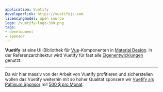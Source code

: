 ```yaml
---
application: Vuetify
developerlink: https://vuetifyjs.com
licensingmodel: open source
logo: /vuetify-logo-300.png
tags:
- development
- sponsor
---
```

__Vuetify__ ist eine UI-Bibliothek für [Vue](./vue.js.md)-Komponenten in [Material Design](https://m3.material.io).
In der Referenzarchitektur wird Vuetify für fast alle [Eigenentwicklungen](../publish) genutzt.

---

Da wir hier massiv von der Arbeit von Vuetify profitieren und sicherstellen wollen das Vuetify weiterhin mit so hoher Qualität 
sponsern wir [Vuetify als Paltinum Sponsor](https://vuetifyjs.com/en/introduction/sponsors-and-backers/#platinum) mit [500 $ pro Monat](https://www.muenchen-transparent.de/dokumente/7347900).


